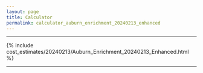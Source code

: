 ```yaml
---
layout: page
title: Calculator
permalink: calculator_auburn_enrichment_20240213_enhanced
---
```


___

{% include cost_estimates/20240213/Auburn_Enrichment_20240213_Enhanced.html %}

___

